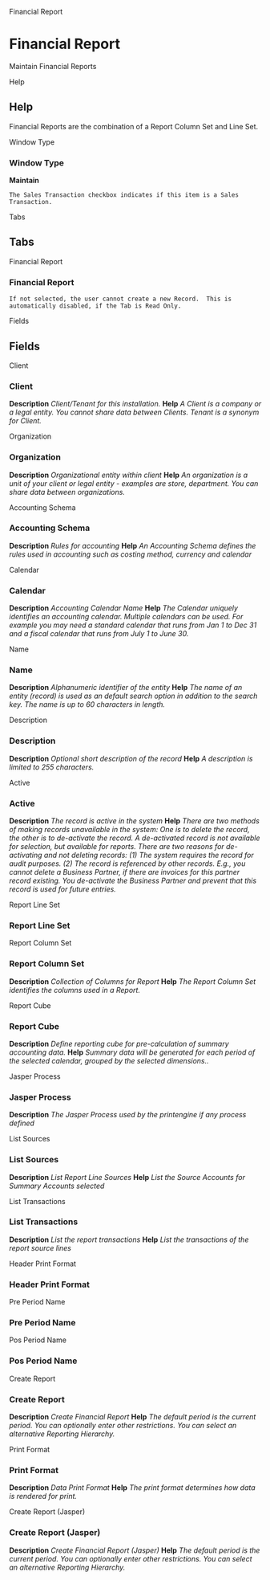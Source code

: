 
Financial Report
# Financial Report


Maintain Financial Reports

Help
## Help

Financial Reports are the combination of a Report Column Set and Line Set.

Window Type
### Window Type

**Maintain**

```
The Sales Transaction checkbox indicates if this item is a Sales Transaction.
```

Tabs
## Tabs


Financial Report
### Financial Report


```
If not selected, the user cannot create a new Record.  This is automatically disabled, if the Tab is Read Only.
```
Fields
## Fields


Client
### Client

**Description**
 *Client/Tenant for this installation.*
**Help**
 *A Client is a company or a legal entity. You cannot share data between Clients. Tenant is a synonym for Client.*

Organization
### Organization

**Description**
 *Organizational entity within client*
**Help**
 *An organization is a unit of your client or legal entity - examples are store, department. You can share data between organizations.*

Accounting Schema
### Accounting Schema

**Description**
 *Rules for accounting*
**Help**
 *An Accounting Schema defines the rules used in accounting such as costing method, currency and calendar*

Calendar
### Calendar

**Description**
 *Accounting Calendar Name*
**Help**
 *The Calendar uniquely identifies an accounting calendar.  Multiple calendars can be used.  For example you may need a standard calendar that runs from Jan 1 to Dec 31 and a fiscal calendar that runs from July 1 to June 30.*

Name
### Name

**Description**
 *Alphanumeric identifier of the entity*
**Help**
 *The name of an entity (record) is used as an default search option in addition to the search key. The name is up to 60 characters in length.*

Description
### Description

**Description**
 *Optional short description of the record*
**Help**
 *A description is limited to 255 characters.*

Active
### Active

**Description**
 *The record is active in the system*
**Help**
 *There are two methods of making records unavailable in the system: One is to delete the record, the other is to de-activate the record. A de-activated record is not available for selection, but available for reports.
There are two reasons for de-activating and not deleting records:
(1) The system requires the record for audit purposes.
(2) The record is referenced by other records. E.g., you cannot delete a Business Partner, if there are invoices for this partner record existing. You de-activate the Business Partner and prevent that this record is used for future entries.*

Report Line Set
### Report Line Set


Report Column Set
### Report Column Set

**Description**
 *Collection of Columns for Report*
**Help**
 *The Report Column Set identifies the columns used in a Report.*

Report Cube
### Report Cube

**Description**
 *Define reporting cube for pre-calculation of summary accounting data.*
**Help**
 *Summary data will be generated for each period of the selected calendar, grouped by the selected dimensions..*

Jasper Process
### Jasper Process

**Description**
 *The Jasper Process used by the printengine if any process defined*

List Sources
### List Sources

**Description**
 *List Report Line Sources*
**Help**
 *List the Source Accounts for Summary Accounts selected*

List Transactions
### List Transactions

**Description**
 *List the report transactions*
**Help**
 *List the transactions of the report source lines*

Header Print Format
### Header Print Format


Pre Period Name
### Pre Period Name


Pos Period Name
### Pos Period Name


Create Report
### Create Report

**Description**
 *Create Financial Report*
**Help**
 *The default period is the current period. You can optionally enter other restrictions.  You can select an alternative Reporting Hierarchy.*

Print Format
### Print Format

**Description**
 *Data Print Format*
**Help**
 *The print format determines how data is rendered for print.*

Create Report (Jasper)
### Create Report (Jasper)

**Description**
 *Create Financial Report  (Jasper)*
**Help**
 *The default period is the current period. You can optionally enter other restrictions.  You can select an alternative Reporting Hierarchy.*
